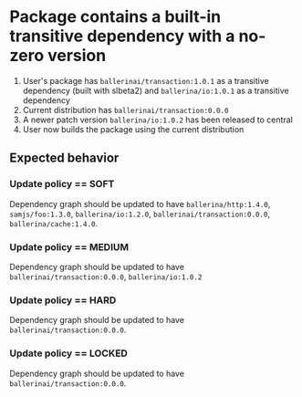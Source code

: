 # Package contains a built-in transitive dependency with a no-zero version

1. User's package has `ballerinai/transaction:1.0.1` as a transitive dependency (built with slbeta2) 
and `ballerina/io:1.0.1` as a transitive dependency
2. Current distribution has `ballerinai/transaction:0.0.0`
3. A newer patch version `ballerina/io:1.0.2` has been released to central
4. User now builds the package using the current distribution

## Expected behavior

### Update policy == SOFT
Dependency graph should be updated to have `ballerina/http:1.4.0`, `samjs/foo:1.3.0`, `ballerina/io:1.2.0`, `ballerinai/transaction:0.0.0`, `ballerina/cache:1.4.0`.
### Update policy == MEDIUM
Dependency graph should be updated to have `ballerinai/transaction:0.0.0`, `ballerina/io:1.0.2`
### Update policy == HARD
Dependency graph should be updated to have `ballerinai/transaction:0.0.0`.
### Update policy == LOCKED
Dependency graph should be updated to have `ballerinai/transaction:0.0.0`.
